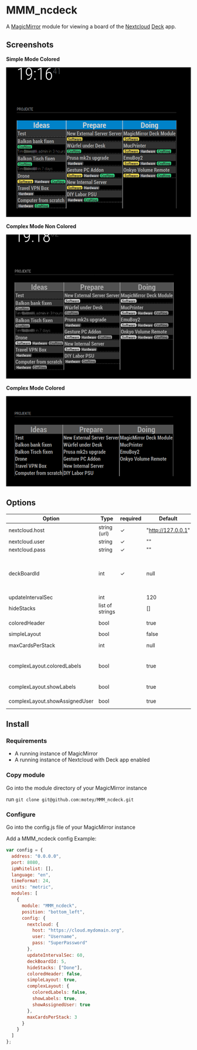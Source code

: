 # MMM_ncdeck

A [MagicMirror](https://magicmirror.builders/) module for viewing a board of the [Nextcloud](https://nextcloud.com/) [Deck](https://apps.nextcloud.com/apps/deck) app.

## Screenshots

**Simple Mode Colored**

![simple mode](https://raw.githubusercontent.com/motey/MMM_ncdeck/master/doc/colored_non_simple.png)

**Complex Mode Non Colored**

![complex mode](https://raw.githubusercontent.com/motey/MMM_ncdeck/master/doc/non-colored-non-simple.png)

**Complex Mode Colored**

![complex mode colored](https://raw.githubusercontent.com/motey/MMM_ncdeck/master/doc/non-colored-simple.png)

## Options

| Option                         | Type            | required | Default            | Example                                                                               | Description                                                                                                                                                                            |
| ------------------------------ | --------------- | -------- | ------------------ | ------------------------------------------------------------------------------------- | -------------------------------------------------------------------------------------------------------------------------------------------------------------------------------------- |
| nextcloud.host                 | string (url)    | ✓        | "http://127.0.0.1" | "https://mycloud.domain.org                                                           | The base url where your Nextcloud instance is reachable                                                                                                                                |
| nextcloud.user                 | string          | ✓        | ""                 | "myusername"                                                                          | Your Nextcloud username                                                                                                                                                                |
| nextcloud.pass                 | string          | ✓        | ""                 | "SupersecretPassword!34"                                                              | Your Nextcloud pasword                                                                                                                                                                 |
| deckBoardId                    | int             | ✓        | null               | 5                                                                                     | The Id of the deck you want to view.<br>You can obtain the ID from the Url in you Nextcloud Deck app<br>Example: `https://mycloud.com/index.php/apps/deck/#!/board/3/`<br>is Deck ID 3 |
| updateIntervalSec              | int             |          | 120                | 60                                                                                    | Duration between pooling deck data                                                                                                                                                     |
| hideStacks                     | list of strings |          | []                 | ["Done","Backlog"]                                                                    | Stack you dont want to see in the MagicMirror Deck Module                                                                                                                              |
| coloredHeader                  | bool            |          | true               | false                                                                                 | If set to true the header row will be colored as the deck in you nextclou app                                                                                                          |
| simpleLayout                   | bool            |          | false              | true                                                                                  | Show only Deck cards titles without any glitter                                                                                                                                        |
| maxCardsPerStack               | int             |          | null               | 6                                                                                     | If you only want to show the top card of every stack you can limit the amount of cards per stack here                                                                                  |
| complexLayout.coloredLabels    | bool            |          | true               | complexLayout: {coloredLabels: true,<br>showLabels: true,<br>showAssignedUser: true,} | <br>If set to true labels will have the same color as labels in the nextcloud app.<br>If set to false labels will be of gray colors                                                    |
| complexLayout.showLabels       | bool            |          | true               | see complexLayout.coloredLabels                                                       | If set to false no labels will be shown on cards.                                                                                                                                      |
| complexLayout.showAssignedUser | bool            |          | true               | see complexLayout.coloredLabels                                                       | If set to false not users will be shown. If set to true assigned user will be shown on cards                                                                                           |

## Install

### Requirements

- A running instance of MagicMirror
- A running instance of Nextcloud with Deck app enabled

### Copy module

Go into the module directory of your MagicMirror instance

run `git clone git@github.com:motey/MMM_ncdeck.git`

### Configure

Go into the config.js file of your MagicMirror instance

Add a MMM_ncdeck config
Example:

```js
var config = {
  address: "0.0.0.0",
  port: 8080,
  ipWhitelist: [],
  language: "en",
  timeFormat: 24,
  units: "metric",
  modules: [
    {
      module: "MMM_ncdeck",
      position: "bottom_left",
      config: {
        nextcloud: {
          host: "https://cloud.mydomain.org",
          user: "Username",
          pass: "SuperPassword"
        },
        updateIntervalSec: 60,
        deckBoardId: 5,
        hideStacks: ["Done"],
        coloredHeader: false,
        simpleLayout: true,
        complexLayout: {
          coloredLabels: false,
          showLabels: true,
          showAssignedUser: true
        },
        maxCardsPerStack: 3
      }
    }
  ]
};
```
